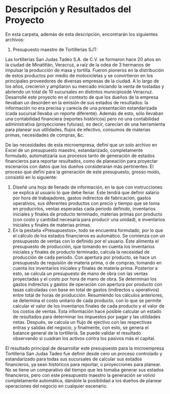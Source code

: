 # Descripción y Resultados del Proyecto

En esta carpeta, además de esta descripción, encontrarán los siguientes archivos:

1. Presupuesto maestro de Tortillerías SJT: 

Las tortillerías San Judas Tadeo S.A. de C.V. se formaron hace 20 años en la ciudad de Minatitlán, Veracruz, a raíz de la odea de 3 hermanos de impulsar la producción de masa y tortilla. Fueron pioneros en la distribución de estos productos por medio de motocicletas y se convirtieron en los principales proveedores de diversas empresas de la ciudad. A lo largo de los años, crecieron y ampliaron su mercado iniciando la venta de tostadas y abriendo un total de 10 sucursales en distintos municipiosde Veracruz. Desarrollé este proyecto en el contexto de que los dueños de la empresa llevaban un desorden en la emisión de sus estados de resultados: la información no era precisa y carecía de una presentación estandarizada (cada sucursal llevaba un reporte diferente). Además de esto, sólo llevaban una contabilidad financiera (reportes históricos) pero no una contabilidad administrativa (proyecciones futuras), es decir, carecían de una herramienta para planear sus utilidades, flujos de efectivo, consumos de materias primas, necesidades de compras, &c.

De las necesidades de esta microempresa, definí que un solo archivo en Excel de un presupuesto maestro, estandarizado, completamente formulado, automatizaría sus procesos tanto de generación de estados financieros para reportar resultados, como de planeación para proyectar escenarios con datos que los dueños consideraran más pertinentes. El proceso que definí para la generación de este presupuesto, grosso modo, consistió en lo siguiente:

1. Diseñé una hoja de llenado de información, en la que con instrucciones se explica al usuario lo que debe llenar. Éste tendrá que definir salario por hora de trabajadores, gastos indirectos de fabricación, gastos operativos, sus diferentes productos con precio y tiempo que se toma en producirlos, ventas esperadas cada periodo definido, inventarios iniciales y finales de producto terminado, materias primas por producto (con costo y cantidad necesaria para producir una unidad), e inventarios iniciales y finales de materias primas.
2. En la pestaña «Presupuestos», todo se encuentra formulado, por lo que el cálculo de los estados financieros es automático. Se comienza con un presupuesto de ventas con lo definido por el usuario. Éste alimenta el presupuesto de producción, que tomando en cuenta los inventarios iniciales y finales de producto terminado, calcula la necesidad de producción de cada periodo. Con apertura por producto, se hace un presupuesto de requisión de materia prima, o de compras, tomando en cuenta los inventarios iniciales y finales de materia prima. Posterior a esto, se calcula un presupuesto de mano de obra con las ventas proyectadas y el costo por hora de mano de obra. Se determinan los gastos indirectos y gastos de operación con apertura por producto con tasas calculadas con base en total de gastos (indirectos u operativos) entre total de horas de producción. Resumiendo los cálculos anteriores, se determina el costo unitario de cada producto, con lo que se permite calcular el valor de los inventarios finales de cada producto y el valor de los costos de ventas. Esta información hace posible calcular un estado de resultados para determinar los impuestos por pagar y las utilidades netas. Después, se calcula un flujo de ejectivo con las respectivas entras y salidas del negocio, y finalmente, con esto, se genera el balance general de la tortillería. Se puede validar el resultado observando si cuadran los activos contra los pasivos más el capital.

El resultado principal de desarrollar este presupuesto para la microempresa Tortillería San Judas Tadeo fue definir desde cero un proceso controlado y estandarizado para todas sus sucursales de calcular sus estados financieros, ya sean históricos para reportar, o proyecciones para planear. No se tiene un comparativo del tiempo que les tomaba generar sus estados financieros, pero con este presupuesto maestro la generación se volvió completamente automática, dándole la posibilidad a los dueños de planear operaciones del negocio en cualquier escenario.
